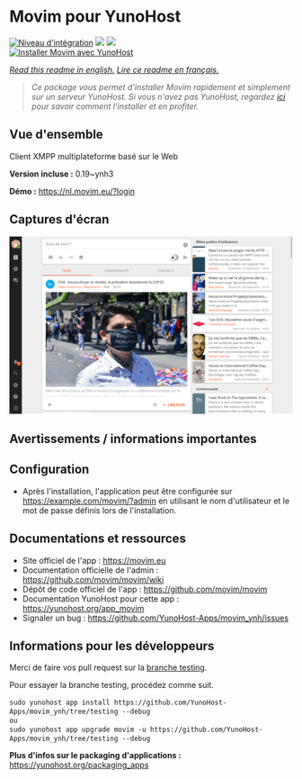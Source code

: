 # Movim pour YunoHost

[![Niveau d'intégration](https://dash.yunohost.org/integration/movim.svg)](https://dash.yunohost.org/appci/app/movim) ![](https://ci-apps.yunohost.org/ci/badges/movim.status.svg) ![](https://ci-apps.yunohost.org/ci/badges/movim.maintain.svg)  
[![Installer Movim avec YunoHost](https://install-app.yunohost.org/install-with-yunohost.svg)](https://install-app.yunohost.org/?app=movim)

*[Read this readme in english.](./README.md)*
*[Lire ce readme en français.](./README_fr.md)*

> *Ce package vous permet d'installer Movim rapidement et simplement sur un serveur YunoHost.
Si vous n'avez pas YunoHost, regardez [ici](https://yunohost.org/#/install) pour savoir comment l'installer et en profiter.*

## Vue d'ensemble

Client XMPP multiplateforme basé sur le Web

**Version incluse :** 0.19~ynh3

**Démo :** https://nl.movim.eu/?login

## Captures d'écran

![](./doc/screenshots/movim.png)

## Avertissements / informations importantes

## Configuration

 * Après l'installation, l'application peut être configurée sur https://example.com/movim/?admin en utilisant le nom d'utilisateur et le mot de passe définis lors de l'installation.

## Documentations et ressources

* Site officiel de l'app : https://movim.eu
* Documentation officielle de l'admin : https://github.com/movim/movim/wiki
* Dépôt de code officiel de l'app : https://github.com/movim/movim
* Documentation YunoHost pour cette app : https://yunohost.org/app_movim
* Signaler un bug : https://github.com/YunoHost-Apps/movim_ynh/issues

## Informations pour les développeurs

Merci de faire vos pull request sur la [branche testing](https://github.com/YunoHost-Apps/movim_ynh/tree/testing).

Pour essayer la branche testing, procédez comme suit.
```
sudo yunohost app install https://github.com/YunoHost-Apps/movim_ynh/tree/testing --debug
ou
sudo yunohost app upgrade movim -u https://github.com/YunoHost-Apps/movim_ynh/tree/testing --debug
```

**Plus d'infos sur le packaging d'applications :** https://yunohost.org/packaging_apps
